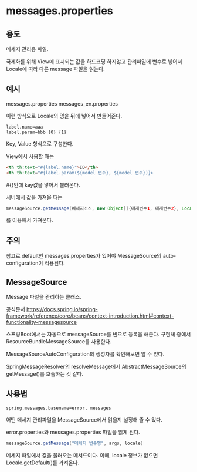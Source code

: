 # messages.properties

## 용도
메세지 관리용 파일.

국제화를 위해 View에 표시되는 값을 하드코딩 하지않고 관리파일에 변수로 넣어서 Locale에 따라 다른 message 파일을 읽는다.

## 예시
messages.properties
messages_en.properties

이런 방식으로 Locale의 명을 뒤에 넣어서 만들어준다. 

~~~properties
label.name=aaa
label.param=bbb {0} {1}
~~~
Key, Value 형식으로 구성한다.

View에서 사용할 때는
~~~html
<th th:text="#{label.name}">ID</th>
<th th:text="#{label.param(${model 변수}, ${model 변수})}>
~~~
 #{}안에 key값을 넣어서 불러온다.

서버에서 값을 가져올 때는 
~~~java
messageSource.getMessage(메세지소스, new Object[]{매개변수1, 매개변수2}, Locale.언어상수)
~~~
를 이용해서 가져온다. 

## 주의
참고로 default인 messages.properties가 있어야 MessageSource의 auto-configuration이 적용된다.

## MessageSource
Message 파일을 관리하는 클래스.

공식문서
https://docs.spring.io/spring-framework/reference/core/beans/context-introduction.html#context-functionality-messagesource

스프링Boot에서는 자동으로 messageSource를 빈으로 등록을 해준다. 구현체 중에서 ResourceBundleMessageSource를 사용한다. 

MessageSourceAutoConfiguration의 생성자를 확인해보면 알 수 있다.

SpringMessageResolver의 resolveMessage에서 AbstractMessageSource의 getMessage()를 호출하는 것 같다.

## 사용법

~~~properties
spring.messages.basename=error, messages
~~~

어떤 메세지 관리파일을 MessageSource에서 읽을지 설정해 줄 수 있다.

error.properties와 messages.properties 파일을 읽게 된다.

~~~java
messageSource.getMessage("메세지 변수명", args, locale)
~~~
메세지 파일에서 값을 불러오는 메서드이다. 
이때, locale 정보가 없으면 Locale.getDefault()를 가져온다. 


